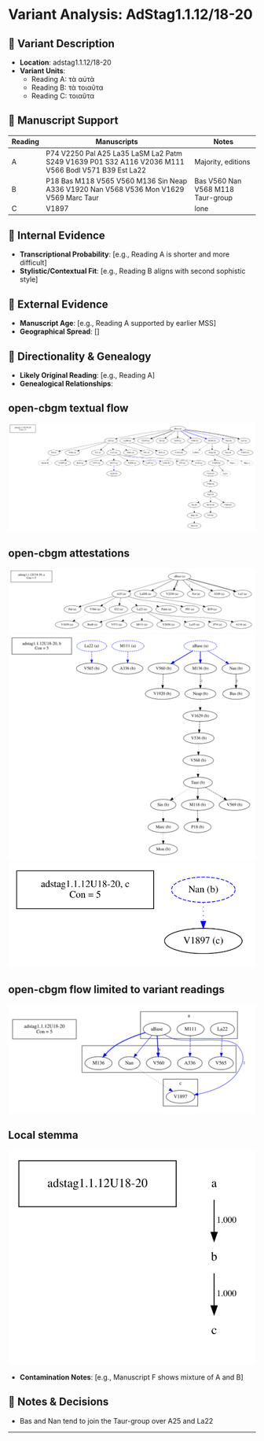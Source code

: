 # Variant Analysis: AdStag1.1.12/18-20

## 📌 Variant Description
- **Location**: adstag1.1.12/18-20
- **Variant Units**: 
  - Reading A: τὰ αὐτὰ
  - Reading B: τὰ τοιαῦτα
  - Reading C: τοιαῦτα

## 🧬 Manuscript Support
| Reading | Manuscripts | Notes |
|--------|-------------|-------|
| A      | P74 V2250 Pal A25 La35 LaSM La2 Patm S249 V1639 P01 S32 A116 V2036 M111 V566 Bodl V571 B39 Est La22 | Majority, editions |
| B      | P18 Bas M118 V565 V560 M136 Sin Neap A336 V1920 Nan V568 V536 Mon V1629 V569 Marc Taur| Bas V560 Nan V568 M118 Taur-group |
| C      | V1897 | lone |

## 🧠 Internal Evidence
- **Transcriptional Probability**: [e.g., Reading A is shorter and more difficult]
- **Stylistic/Contextual Fit**: [e.g., Reading B aligns with second sophistic style]

## 🧭 External Evidence
- **Manuscript Age**: [e.g., Reading A supported by earlier MSS]
- **Geographical Spread**: []

## 🔄 Directionality & Genealogy
- **Likely Original Reading**: [e.g., Reading A]
- **Genealogical Relationships**:
## open-cbgm textual flow ##
![adstag1.1.12U18-20](flow/adstag1.1.12U18-20-textual-flow.svg "adstag1.1.12U18-20")
## open-cbgm attestations ##
![adstag1.1.12U18-20Ra](attestations/adstag1.1.12U18-20Ra-coherence-attestations.svg "adstag1.1.12U18-20Ra")
![adstag1.1.12U18-20Rb](attestations/adstag1.1.12U18-20Rb-coherence-attestations.svg "adstag1.1.12U18-20Rb")
![adstag1.1.12U18-20Rc](attestations/adstag1.1.12U18-20Rc-coherence-attestations.svg "adstag1.1.12U18-20Rc")
## open-cbgm flow limited to variant readings ##
![adstag1.1.12U18-20](variants/adstag1.1.12U18-20-coherence-variants.svg "adstag1.1.12U18-20")
## Local stemma ##
![adstag1.1.12U18-20](local/adstag1.1.12U18-20-local-stemma.svg "adstag1.1.12U18-20")
- **Contamination Notes**: [e.g., Manuscript F shows mixture of A and B]

## 📝 Notes & Decisions
- Bas and Nan tend to join the Taur-group over A25 and La22

---